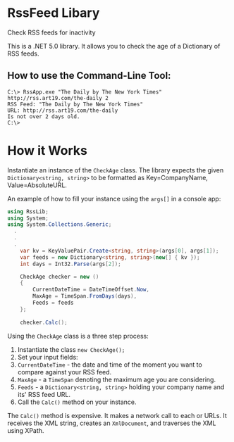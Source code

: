 # RssFeed Libary
Check RSS feeds for inactivity

This is a .NET 5.0 library. It allows you to check the age of a Dictionary of RSS feeds.

## How to use the Command-Line Tool:

~~~~dos
C:\> RssApp.exe "The Daily by The New York Times" http://rss.art19.com/the-daily 2 
RSS Feed: "The Daily by The New York Times"
URL: http://rss.art19.com/the-daily
Is not over 2 days old.
C:\> 
~~~~

# How it Works
Instantiate an instance of the `CheckAge` class. The library expects the given `Dictionary<string, string>` to be formatted as Key=CompanyName, Value=AbsoluteURL.

An example of how to fill your instance using the `args[]` in a console app:

~~~~C#
using RssLib;
using System;
using System.Collections.Generic;
  .
  .
  .
    var kv = KeyValuePair.Create<string, string>(args[0], args[1]);
    var feeds = new Dictionary<string, string>(new[] { kv });
    int days = Int32.Parse(args[2]);

    CheckAge checker = new ()
    {
        CurrentDateTime = DateTimeOffset.Now,
        MaxAge = TimeSpan.FromDays(days),
        Feeds = feeds
    };
    
    checker.Calc();

~~~~

Using the `CheckAge` class is a three step process:
 1. Instantiate the class `new CheckAge();`
 2. Set your input fields:
   1. `CurrentDateTime` - the date and time of the moment you want to compare against your RSS feed.
   2. `MaxAge` - a `TimeSpan` denoting the maximum age you are considering.
   3. `Feeds` - a `Dictionary<string, string>` holding your company name and its' RSS feed URL.
4. Call the `Calc()` method on your instance.

The `Calc()` method is expensive. It makes a network call to each or URLs. It receives the XML string, creates an `XmlDocument`, and traverses the XML using XPath.
